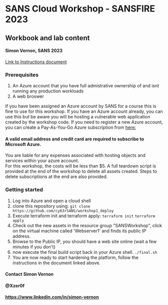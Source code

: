# SANS Cloud Workshop - SANSFIRE 2023
## Workbook and lab content
#### Simon Vernon, SANS 2023


[Link to Instructions document](https://ws1clsansfire.blob.core.windows.net/documents/Workshop1.pdf)

### Prerequisites
1. An Azure account that you have full admistrative ownership of and isnt running any production workloads
2. A web broswer

If you have been assigned an Azure account by SANS for a course this is fine to use for this workshop. 
If you have an Azure account already, you can use this but be aware you will be hosting a vulnerable web application created by the workshop code.
If you need to register a new Azure account, you can create a Pay-As-You-Go Azure subscription from [here:](https://azure.microsoft.com/en-gb/pricing/purchase-options/pay-as-you-go/?srcurl=https%3A%2F%2Fazure.microsoft.com%2Ffree)  
#### A valid email address and credit card are required to subscribe to Microsoft Azure.

You are liable for any expenses associated with hosting objects and services within your azure account.  
For this workshop, the costs will be less than $5.
A full teardown script is provided at the end of the workshop to delete all assets created.
Steps to delete subscriptions at the end are also provided.


### Getting started

1. Log into Azure and open a cloud shell
2. clone this repository using:
    `git clone https://github.com/cy63rSANS/workshop1_deploy`
3. Execute terraform init and terraform apply:
    `terraform init`
    `terraform apply`
4. Check out the new assets in the resource group "SANSWorkshop", click on the virtual machine called 'Webserver1' and finds its public IP address. 
5. Browse to the Public IP, you should have a web site online (wait a few minutes if you don't)
6. now execute the final build script back in your Azure shell. 
    `./final.sh`
7. You are now ready to start hardening the platform, follow the instructions in the document linked above.


#### Contact Simon Vernon
#### @Xzer0f
#### https://www.linkedin.com/in/simon-vernon
